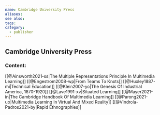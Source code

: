 ```yaml
---
name: Cambridge University Press
aliases:
see also:
tags:
category:
  - publisher
---
```


## Cambridge University Press

### Content:
[[@Ainsworth2021-ss|The Multiple Representations Principle In Multimedia Learning]]
[[@Engestrom2008-wp|From Teams To Knots]]
[[@Huxley1887-mi|Technical Education]]
[[@Klein2007-yo|The Genesis Of Industrial America, 1870-1920]]
[[@Lave1991-xv|Situated Learning]]
[[@Mayer2021-in|The Cambridge Handbook Of Multimedia Learning]]
[[@Parong2021-uo|Multimedia Learning In Virtual And Mixed Reality]]
[[@Vindrola-Padros2021-by|Rapid Ethnographies]]